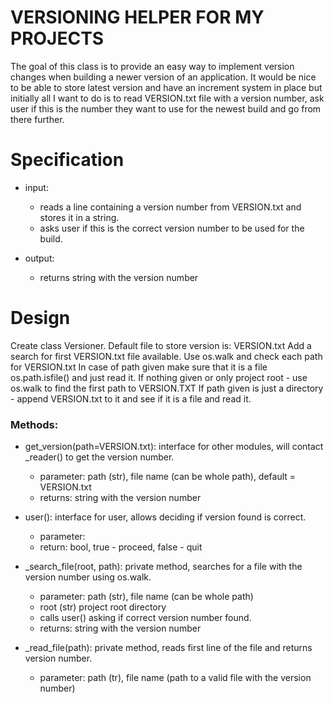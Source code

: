 # VERSIONING HELPER FOR MY PROJECTS

The goal of this class is to provide an easy way to implement version changes when building a newer version of an application.
It would be nice to be able to store latest version and have an increment system in place but initially all I want to do is to read VERSION.txt file with a version number, ask user if this is the number they want to use for the newest build and go from there further.


# Specification

- input:
    - reads a line containing a version number from VERSION.txt and stores it in a string.
    - asks user if this is the correct version number to be used for the build.

- output:

    - returns string with the version number
    
# Design

Create class Versioner. Default file to store version is: VERSION.txt
Add a search for first VERSION.txt file available. Use os.walk and check each path for VERSION.txt
In case of path given make sure that it is a file os.path.isfile() and just read it.
If nothing given or only project root - use os.walk to find the first path to VERSION.TXT
If path given is just a directory - append VERSION.txt to it and see if it is a file and read it.

### Methods:

- get_version(path=VERSION.txt): interface for other modules, will contact _reader() to get the version number.
    - parameter: path (str), file name (can be whole path), default = VERSION.txt
    - returns: string with the version number
  
- user(): interface for user, allows deciding if version found is correct.
    - parameter: 
    - return: bool, true - proceed, false - quit
    
- _search_file(root, path): private method, searches for a file with the version number using os.walk.
    - parameter: path (str), file name (can be whole path)
    - root (str) project root directory
    - calls user() asking if correct version number found.
    - returns: string with the version number

- _read_file(path): private method, reads first line of the file and returns version number.
    - parameter: path (tr), file name (path to a valid file with the version number) 


